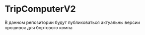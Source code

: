 # TripComputerV2

В данном репозитории будут публиковаться актуальны версии прошивок для бортового компа
